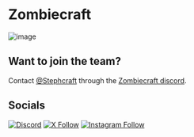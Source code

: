 # Zombiecraft

![image](https://user-images.githubusercontent.com/23728346/234402171-c25be6e4-a1dd-4125-b546-ef1b569e1f76.png)

## Want to join the team?
Contact [@Stephcraft](https://github.com/Stephcraft) through the [Zombiecraft discord](https://discord.gg/RuK57JHWKT).

## Socials
[![Discord](https://img.shields.io/static/v1?style=flat&label=&logo=discord&logoColor=ffffff&color=7389D8&labelColor=6A7EC2&message=Zombiecraft+Discord)](https://discord.gg/RuK57JHWKT)
[![X Follow](https://img.shields.io/static/v1?style=flat&logo=x&logoColor=ffffff&color=black&labelColor=black&message=Follow+@Zombiecraft64&label=)](https://x.com/Zombiecraft64)
[![Instagram Follow](https://img.shields.io/static/v1?style=flat&logo=instagram&logoColor=ffffff&color=E1306C&labelColor=d61f5d&label=&message=Follow+@Zombiecraft64)](https://www.instagram.com/zombiecraft64)


<!--

**Here are some ideas to get you started:**

🙋‍♀️ A short introduction - what is your organization all about?
🌈 Contribution guidelines - how can the community get involved?
👩‍💻 Useful resources - where can the community find your docs? Is there anything else the community should know?
🍿 Fun facts - what does your team eat for breakfast?
🧙 Remember, you can do mighty things with the power of [Markdown](https://docs.github.com/github/writing-on-github/getting-started-with-writing-and-formatting-on-github/basic-writing-and-formatting-syntax)
-->

